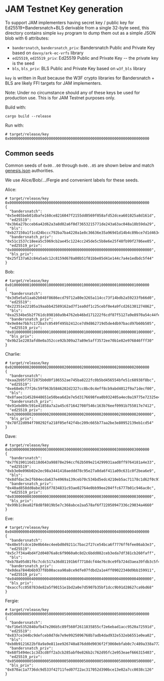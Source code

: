

# JAM Testnet Key generation 

To support JAM implementers having secret key / public key for
Ed25519+Bandersnatch+BLS derivable from a single 32-byte seed, this
directory contains simple `key` program to dump them out as a simple
JSON blob with 6 attributes:
* `bandersnatch`, `bandersnatch_priv`: Bandersnatch Public and Private Key based on `davxy/ark-ec-vrfs` library
* `ed25519`, `ed25519_priv`: Ed25519 Public and Private Key -- the private key is the seed
* `bls`, `bls_priv`: BLS Public and Private Key based on `w3f_bls` library

`key` is written in Rust because the W3F crypto libraries for Bandersnatch + BLS are likely FFI targets for JAM implementers.


Note: Under no circumstance should any of these keys be used for production use. This is for JAM Testnet purposes only.

Build with:
```
cargo build --release
```

Run with:

```
# target/release/key 0x0000000000000000000000000000000000000000000000000000000000000000
```


## Common seeds

Common seeds of `0x00..00` through `0x00..05` are shown below and match [genesis.json](https://github.com/jam-duna/jamtestnet/blob/01b8931df513b67a6b80484b9c67ba52ed54d7bb/chainspecs/state_snapshots/genesis-tiny.json) authorities.

We use Alice/Bob/.../Fergie and convenient labels for these seeds.  

Alice:
```
# target/release/key 0x0000000000000000000000000000000000000000000000000000000000000000
{
  "bandersnatch": "0x5e465beb01dbafe160ce8216047f2155dd0569f058afd52dcea601025a8d161d",
  "ed25519": "0x3b6a27bcceb6a42d62a3a8d02a6f0d73653215771de243a63ac048a18b59da29",
  "bls": "0xb27150a1f1cd24bccc792ba7ba4220a1e8c36636e35a969d1d14b4c89bce7d1d463474fb186114a89dd70e88506fefc9830756c27a7845bec1cb6ee31e07211afd0dde34f0dc5d89231993cd323973faa23d84d521fd574e840b8617c75d1a1d0102aa3c71999137001a77464ced6bb2885c460be760c709009e26395716a52c8c52e6e23906a455b4264e7d0c75466e",
  "bandersnatch_priv": "0x51c1537c18eea5c5969cb2ae45c1224cc245de5c5b8e6e25f48fb99f2786ee05",
  "ed25519_priv": "0x0000000000000000000000000000000000000000000000000000000000000000",
  "bls_priv": "0x25f137a62c84a5adc12c8159d678a80b51f81bbe85d41e144c7a4e1edbdc5f44"
}
```


Bob:
```
# target/release/key 0x0100000001000000010000000100000001000000010000000100000001000000
{
  "bandersnatch": "0x3d5e5a51aab2b048f8686ecd79712a80e3265a114cc73f14bdb2a59233fb66d0",
  "ed25519": "0x22351e22105a19aabb42589162ad7f1ea0df1c25cebf0e4a9fcd261301274862",
  "bls": "0xa2534be5b2f761dc898160a9b4762eb46bd171222f6cdf87f5127a9e8970a54c44fe7b2e12dda098854a9aaab03c3a47953085668673a84b0cedb4b0391ed6ae2deb1c3e04f0bc618a2bc1287d8599e8a1c47ff715cd4cbd3fe80e2607744d4514b491ed2ef76ae114ecb1af99ba6af32189bf0471c06aa3e6acdaf82e7a959cb24a5c1444cac3a6678f5182459fd8ce",
  "bandersnatch_priv": "0x9e84e7bb7c172ba7c0549f495b2412ce7d9d862719d5de4db97bacd97b60b505",
  "ed25519_priv": "0x0100000001000000010000000100000001000000010000000100000001000000",
  "bls_priv": "0x9b21e2203afd8e0a352cce92b309a27a89e5aff3572ee70b1e82e976846fff30"
}
```

Charlie:
```
# target/release/key 0x0200000002000000020000000200000002000000020000000200000002000000
{
  "bandersnatch": "0xaa2b95f7572875b0d0f186552ae745ba8222fc0b5bd456554bfe51c68938f8bc",
  "ed25519": "0xe68e0cf7f26c59f963b5846202d2327cc8bc0c4eff8cb9abd4012f9a71decf00",
  "bls": "0x8faee314528448651e50bea6d2e7e5d3176698fea0b932405a4ec0a19775e72325e44a6d28f99fba887e04eb818f13d1b73f75f0161644283df61e7fbaad7713fae0ef79fe92499202834c97f512d744515a57971badf2df62e23697e9fe347f168fed0adb9ace131f49bbd500a324e2469569423f37c5d3b430990204ae17b383fcd582cb864168c8b46be8d779e7ca",
  "bandersnatch_priv": "0x91ebd09c591e41858a7a2a45c671642708f546c163b76eef0991b755017e7412",
  "ed25519_priv": "0x0200000002000000020000000200000002000000020000000200000002000000",
  "bls_priv": "0x78f22d094f700292fa218f05ef42f4bc209c665b77aa2be3e80952139eb1cd54"
}
```



Dave:
```
# target/release/key 0x0300000003000000030000000300000003000000030000000300000003000000
{
  "bandersnatch": "0x7f6190116d118d643a98878e294ccf62b509e214299931aad8ff9764181a4e33",
  "ed25519": "0xb3e0e096b02e2ec98a3441410aeddd78c95e27a0da6f411a09c631c0f2bea6e9",
  "bls": "0x8dfdac3e2f604ecda637e4969a139ceb70c534bd5edc4210eb5ac71178c1d62f0c977197a2c6a9e8ada6a14395bc9aa3a384d35f40c3493e20cb7efaa799f66d1cedd5b2928f8e34438b07072bbae404d7dfcee3f457f9103173805ee163ba550854e4660ccec49e25fafdb00e6adfbc8e875de1a9541e1721e956b972ef2b135cc7f71682615e12bb7d6acd353d7681",
  "bandersnatch_priv": "0x40ad858dd0abe3016f7834831c93ae02764e0bb99ee204ffc6777b01c946ac0c",
  "ed25519_priv": "0x0300000003000000030000000300000003000000030000000300000003000000",
  "bls_priv": "0x99b1c8ea82f8d8f8019b5e7c368abce2aa578af6f722050947336c29034a4660"
}
```

Eve:
```
# target/release/key 0x0400000004000000040000000400000004000000040000000400000004000000
{
  "bandersnatch": "0x48e5fcdce10e0b64ec4eebd0d9211c7bac2f27ce54bca6f7776ff6fee86ab3e3",
  "ed25519": "0x5c7f34a4bd4f2d04076a8c6f9060a0c8d2c6bdd082ceb3eda7df381cb260faff",
  "bls": "0xb78a95d81f6c7cdc517a36d81191b6f7718dcf44e76c0ce9fb724d3aea39fdb3c5f4ee31eb1f45e55b783b687b1e9087b092a18341c7cda102b4100685b0a014d55f1ccdb7600ec0db14bb90f7fc3126dc2625945bb44f302fc80df0c225546c06fa1952ef05bdc83ceb7a23373de0637cd9914272e3e3d1a455db6c48cc6b2b2c17e1dcf7cd1586a235821308aee001",
  "bandersnatch_priv": "0x0dea7844b6b937f8b00acea90a8ce9dfe07fdbd2a1e4ff09022340d9bb159911",
  "ed25519_priv": "0x0400000004000000040000000400000004000000040000000400000004000000",
  "bls_priv": "0xaccfcc058783de82a5f90151e1bd2a0e7d5907b35bf1dcc9b91d28627ca9bd68"
}
```


Fergie:
```
# target/release/key 0x0500000005000000050000000500000005000000050000000500000005000000
{
  "bandersnatch": "0xf16e5352840afb47e206b5c89f560f2611835855cf2e6ebad1acc9520a72591d",
  "ed25519": "0x837ce344bc9defceb0d7de7e9e9925096768b7adb4dad932e532eb6551e0ea02",
  "bls": "0xb0b9121622bf8a9a9e811ee926740a876dd0d9036f2f3060ebfab0c7c489a338a7728ee2da4a265696edcc389fe02b2caf20b5b83aeb64aaf4184bedf127f4eea1d737875854411d58ca4a2b69b066b0a0c09d2a0b7121ade517687c51954df913fe930c227723dd8f58aa2415946044dc3fb15c367a2185d0fc1f7d2bb102ff14a230d5f81cfc8ad445e51efddbf426",
  "bandersnatch_priv": "0x68f5494ec1c3d3cd8ff2a3cb285abf0e826b2c762d95fc2e953eaef666315403",
  "ed25519_priv": "0x0500000005000000050000000500000005000000050000000500000005000000",
  "bls_priv": "0x870ac1a7736dc9d533f42711fed07f22ac317052d390bce13e02a7cc0038c126"
}
```


